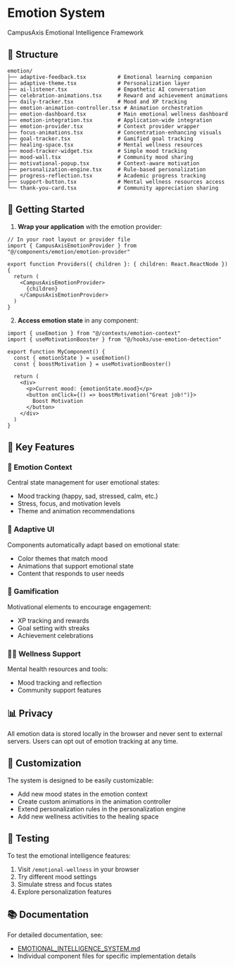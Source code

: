 # Emotion System

CampusAxis Emotional Intelligence Framework

## 📁 Structure

```
emotion/
├── adaptive-feedback.tsx          # Emotional learning companion
├── adaptive-theme.tsx             # Personalization layer
├── ai-listener.tsx                # Empathetic AI conversation
├── celebration-animations.tsx     # Reward and achievement animations
├── daily-tracker.tsx              # Mood and XP tracking
├── emotion-animation-controller.tsx # Animation orchestration
├── emotion-dashboard.tsx          # Main emotional wellness dashboard
├── emotion-integration.tsx        # Application-wide integration
├── emotion-provider.tsx           # Context provider wrapper
├── focus-animations.tsx           # Concentration-enhancing visuals
├── goal-tracker.tsx               # Gamified goal tracking
├── healing-space.tsx              # Mental wellness resources
├── mood-tracker-widget.tsx        # Simple mood tracking
├── mood-wall.tsx                  # Community mood sharing
├── motivational-popup.tsx         # Context-aware motivation
├── personalization-engine.tsx     # Rule-based personalization
├── progress-reflection.tsx        # Academic progress tracking
├── support-button.tsx             # Mental wellness resources access
└── thank-you-card.tsx             # Community appreciation sharing
```

## 🚀 Getting Started

1. **Wrap your application** with the emotion provider:
```tsx
// In your root layout or provider file
import { CampusAxisEmotionProvider } from "@/components/emotion/emotion-provider"

export function Providers({ children }: { children: React.ReactNode }) {
  return (
    <CampusAxisEmotionProvider>
      {children}
    </CampusAxisEmotionProvider>
  )
}
```

2. **Access emotion state** in any component:
```tsx
import { useEmotion } from "@/contexts/emotion-context"
import { useMotivationBooster } from "@/hooks/use-emotion-detection"

export function MyComponent() {
  const { emotionState } = useEmotion()
  const { boostMotivation } = useMotivationBooster()
  
  return (
    <div>
      <p>Current mood: {emotionState.mood}</p>
      <button onClick={() => boostMotivation("Great job!")}>
        Boost Motivation
      </button>
    </div>
  )
}
```

## 🎯 Key Features

### 🧠 Emotion Context
Central state management for user emotional states:
- Mood tracking (happy, sad, stressed, calm, etc.)
- Stress, focus, and motivation levels
- Theme and animation recommendations

### 🎨 Adaptive UI
Components automatically adapt based on emotional state:
- Color themes that match mood
- Animations that support emotional state
- Content that responds to user needs

### 🎯 Gamification
Motivational elements to encourage engagement:
- XP tracking and rewards
- Goal setting with streaks
- Achievement celebrations

### 🧘‍♀️ Wellness Support
Mental health resources and tools:
- Mood tracking and reflection
- Community support features

## 📊 Privacy

All emotion data is stored locally in the browser and never sent to external servers. Users can opt out of emotion tracking at any time.

## 🌈 Customization

The system is designed to be easily customizable:
- Add new mood states in the emotion context
- Create custom animations in the animation controller
- Extend personalization rules in the personalization engine
- Add new wellness activities to the healing space

## 🧪 Testing

To test the emotional intelligence features:
1. Visit `/emotional-wellness` in your browser
2. Try different mood settings
3. Simulate stress and focus states
4. Explore personalization features

## 📚 Documentation

For detailed documentation, see:
- [EMOTIONAL_INTELLIGENCE_SYSTEM.md](../../docs/EMOTIONAL_INTELLIGENCE_SYSTEM.md)
- Individual component files for specific implementation details